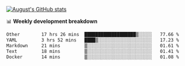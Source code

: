 
[![August's GitHub stats](https://github-readme-stats.vercel.app/api?username=zou-weidong&show_icons=true&theme=radical)](https://github.com/zou-weidong)


📊 **Weekly development breakdown**
<!--START_SECTION:waka-->

```txt
Other        17 hrs 26 mins  ███████████████████▒░░░░░   77.66 %
YAML         3 hrs 52 mins   ████▒░░░░░░░░░░░░░░░░░░░░   17.23 %
Markdown     21 mins         ▒░░░░░░░░░░░░░░░░░░░░░░░░   01.61 %
Text         18 mins         ▒░░░░░░░░░░░░░░░░░░░░░░░░   01.41 %
Docker       14 mins         ▒░░░░░░░░░░░░░░░░░░░░░░░░   01.08 %
```

<!--END_SECTION:waka-->
